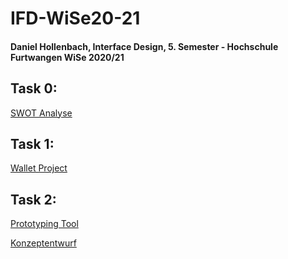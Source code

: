 # IFD-WiSe20-21
<h4>Daniel Hollenbach, Interface Design, 5. Semester - Hochschule Furtwangen WiSe 2020/21</h4>

<h2>Task 0:</h2> 
<a href="https://github.com/Danielh96/IFD-WiSe20-21/blob/main/Aufgabe%200/SWOT%20Daniel%20Hollenbach.pdf">SWOT Analyse</a>

<h2>Task 1:</h2> 
<a href="https://github.com/Danielh96/IFD-WiSe20-21/raw/main/Aufgabe%201/Wallet%20Project.pdf">Wallet Project</a>

<h2>Task 2:</h2> 
<a href="https://github.com/Danielh96/IFD-WiSe20-21/blob/main/2.%20Aufgabe/2-1.md">Prototyping Tool</a>

<a href="https://github.com/Danielh96/IFD-WiSe20-21/raw/main/2.2/Konzeptentwurf.pdf">Konzeptentwurf</a>


